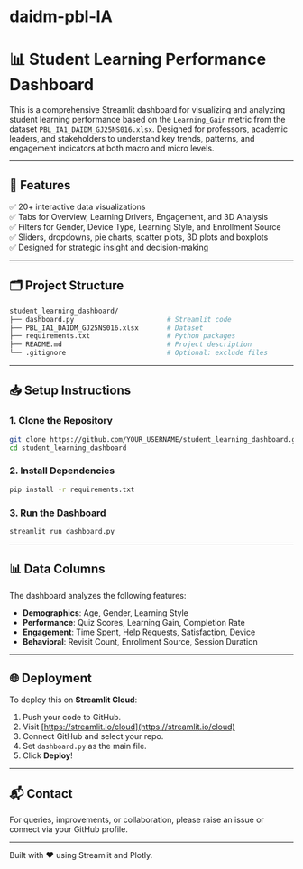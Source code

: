 # daidm-pbl-IA
# 📊 Student Learning Performance Dashboard

This is a comprehensive Streamlit dashboard for visualizing and analyzing student learning performance based on the `Learning_Gain` metric from the dataset `PBL_IA1_DAIDM_GJ25NS016.xlsx`. Designed for professors, academic leaders, and stakeholders to understand key trends, patterns, and engagement indicators at both macro and micro levels.

---

## 🚀 Features

✅ 20+ interactive data visualizations  
✅ Tabs for Overview, Learning Drivers, Engagement, and 3D Analysis  
✅ Filters for Gender, Device Type, Learning Style, and Enrollment Source  
✅ Sliders, dropdowns, pie charts, scatter plots, 3D plots and boxplots  
✅ Designed for strategic insight and decision-making

---

## 🗂️ Project Structure

```bash
student_learning_dashboard/
├── dashboard.py                       # Streamlit code
├── PBL_IA1_DAIDM_GJ25NS016.xlsx       # Dataset
├── requirements.txt                   # Python packages
├── README.md                          # Project description
└── .gitignore                         # Optional: exclude files
```

---

## 📥 Setup Instructions

### 1. Clone the Repository
```bash
git clone https://github.com/YOUR_USERNAME/student_learning_dashboard.git
cd student_learning_dashboard
```

### 2. Install Dependencies
```bash
pip install -r requirements.txt
```

### 3. Run the Dashboard
```bash
streamlit run dashboard.py
```

---

## 📊 Data Columns
The dashboard analyzes the following features:

- **Demographics**: Age, Gender, Learning Style
- **Performance**: Quiz Scores, Learning Gain, Completion Rate
- **Engagement**: Time Spent, Help Requests, Satisfaction, Device
- **Behavioral**: Revisit Count, Enrollment Source, Session Duration

---

## 🌐 Deployment
To deploy this on **Streamlit Cloud**:
1. Push your code to GitHub.
2. Visit [https://streamlit.io/cloud](https://streamlit.io/cloud)
3. Connect GitHub and select your repo.
4. Set `dashboard.py` as the main file.
5. Click **Deploy**!

---

## 📬 Contact
For queries, improvements, or collaboration, please raise an issue or connect via your GitHub profile.

---

Built with ❤️ using Streamlit and Plotly.
